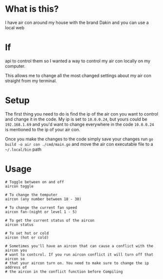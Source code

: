 # What is this?
I have air con around my house with the brand Dakin and you can use a local web
# If
api to control them so I wanted a way to control my air con locally on my
computer.

This allows me to change all the most changed settings about my air con
straight from my terminal.

# Setup
The first thing you need to do is find the ip of the air con you want to control
and change it in the code. My ip is set to `10.0.0.24`, but yours could be
`192.168.1.69` and you'd want to change everywhere in the code `10.0.0.24` is
mentioned to the ip of your air con.

Once you make the changes to the code simply save your changes run `go build -o
air con ./cmd/main.go` and move the air con executable file to a `~/.local/bin`
path


# Usage
```
# Toggle between on and off
aircon toggle

# To change the temputer
aircon (any number between 18 - 30)

# To change the current fan speed
aircon fan-(night or level 1 - 5)

# To get the current status of the aircon
aircon status

# To set hot or cold
aircon (hot or cold)

# Sometimes you'll have an aircon that can cause a conflict with the aircon you
# want to contcrol. If you run aircon conflict it will turn off that aircon so
# that your aircon turn on. You need to make sure to change the ip address of
# the aircon in the conflict function before Compiling
```
